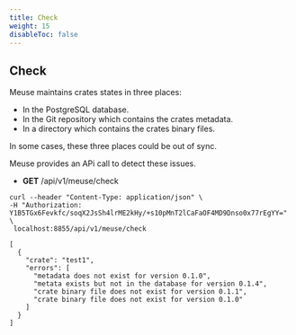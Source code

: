 ```yaml
---
title: Check
weight: 15
disableToc: false
---
```


## Check

Meuse maintains crates states in three places:

- In the PostgreSQL database.
- In the Git repository which contains the crates metadata.
- In a directory which contains the crates binary files.

In some cases, these three places could be out of sync.

Meuse provides an APi call to detect these issues.

- **GET** /api/v1/meuse/check

```
curl --header "Content-Type: application/json" \
-H "Authorization: Y1B5TGx6Fevkfc/soqX2JsSh4lrME2kHy/+s10pMnT2lCaFaOF4MD9Dnso0x77rEgYY=" \
 localhost:8855/api/v1/meuse/check

[
  {
    "crate": "test1",
    "errors": [
      "metadata does not exist for version 0.1.0",
      "metata exists but not in the database for version 0.1.4",
      "crate binary file does not exist for version 0.1.1",
      "crate binary file does not exist for version 0.1.0"
    ]
  }
]

```
